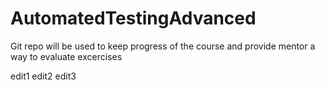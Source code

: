 # AutomatedTestingAdvanced
Git repo will be used to keep progress of the course and provide mentor a way to evaluate excercises

edit1
edit2
edit3
